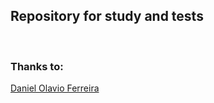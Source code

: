## Repository for study and tests
<br/>

### Thanks to:
[Daniel Olavio Ferreira](https://www.youtube.com/channel/UCyyR0RgWUsfUeyy-5l9BBfw)